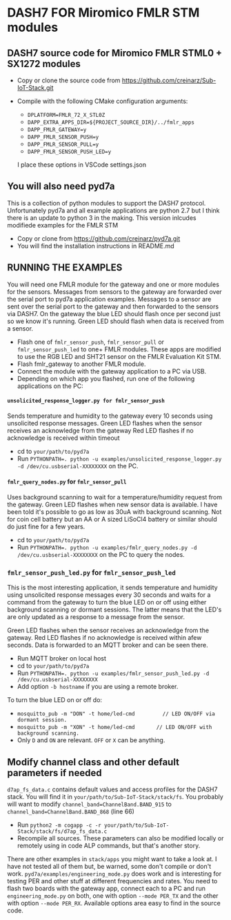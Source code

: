# DASH7 FOR Miromico FMLR STM modules
## DASH7 source code for Miromico FMLR STML0 + SX1272 modules
- Copy or clone the source code from https://github.com/creinarz/Sub-IoT-Stack.git
 
- Compile with the following CMake configuration arguments:
  - `DPLATFORM=FMLR_72_X_STL0Z`
  - `DAPP_EXTRA_APPS_DIR=${PROJECT_SOURCE_DIR}/../fmlr_apps`
  - `DAPP_FMLR_GATEWAY=y`
  - `DAPP_FMLR_SENSOR_PUSH=y`
  - `DAPP_FMLR_SENSOR_PULL=y`
  - `DAPP_FMLR_SENSOR_PUSH_LED=y`

  I place these options in VSCode settings.json

## You will also need pyd7a
This is a collection of python modules to support the DASH7 protocol. Unfortunately pyd7a and all example applications are python 2.7 but I think there is an update to python 3 in the making. This version inlcudes modifiede examples for the FMLR STM
- Copy or clone from https://github.com/creinarz/pyd7a.git
- You will find the installation instructions in README.md


## RUNNING THE EXAMPLES
You will need one FMLR module for the gateway and one or more modules for the sensors. Messages from sensors to the gateway are forwarded over the serial port to pyd7a application examples.
Messages to a sensor are sent over the serial port to the gateway and then forwarded to the sensors via DASH7.
On the gateway the blue LED should flash once per second just so we know it's running.
Green LED should flash when data is received from a sensor.

- Flash one of `fmlr_sensor_push`, `fmlr_sensor_pull` or `fmlr_sensor_push_led` to one+ FMLR modules. These apps are modified to use the RGB LED and SHT21 sensor on the FMLR Evaluation Kit STM.
- Flash fmlr_gateway to another FMLR module.
- Connect the module with the gateway application to a PC via USB.
- Depending on which app you flashed, run one of the following applications on the PC:


#### `unsolicited_response_logger.py for fmlr_sensor_push`
Sends temperature and humidity to the gateway every 10 seconds using unsolicited response messages. Green LED flashes when the sensor receives an acknowledge from the gateway
Red LED flashes if no acknowledge is received within timeout

- cd to `your/path/to/pyd7a`
- Run `PYTHONPATH=. python -u examples/unsolicited_response_logger.py -d /dev/cu.usbserial-XXXXXXXX` on the PC.

#### `fmlr_query_nodes.py` for `fmlr_sensor_pull`
Uses background scanning to wait for a temperature/humidity request from the gateway.
Green LED flashes when new sensor data is available. I have been told it's possible to go as low as 30uA with background scanning. Not for coin cell battery but an AA or A sized LiSoCl4 battery or similar should do just fine for a few years.
- cd to `your/path/to/pyd7a`
- Run `PYTHONPATH=. python -u examples/fmlr_query_nodes.py -d /dev/cu.usbserial-XXXXXXXX` on the PC to query the nodes.


### `fmlr_sensor_push_led.py` for `fmlr_sensor_push_led`
This is the most interesting application, it sends temperature and humidity using unsolicited response messages every 30 seconds and waits for a command from the gateway to turn the blue LED on or off using either background scanning or dormant sessions. The latter means that the LED's are only updated as a response to a message from the sensor.

Green LED flashes when the sensor receives an acknowledge from the gateway. Red LED flashes if no acknowledge is received within afew seconds.
Data is forwarded to an MQTT broker and can be seen there.

- Run MQTT broker on local host 
- cd to `your/path/to/pyd7a`
- Run  `PYTHONPATH=. python -u examples/fmlr_sensor_push_led.py -d /dev/cu.usbserial-XXXXXXXX`
- Add option `-b hostname` if you are using a remote broker. 

To turn the blue LED on or off do:
- `mosquitto_pub -m "DON" -t home/led-cmd         // LED ON/OFF via dormant session.`
- `mosquitto_pub -m "XON" -t home/led-cmd		// LED ON/OFF with background scanning.`     
- Only `D` and `ON` are relevant. `OFF` or `X` can be anything.


## Modify channel class and other default parameters if needed
`d7ap_fs_data.c` contains default values and access profiles for the DASH7 stack. You will find it in `your/path/to/Sub-IoT-Stack/stack/fs`. You probably will want to modify `channel_band=ChannelBand.BAND_915` to `channel_band=ChannelBand.BAND_868` (line 66)
- Run `python2 -m cogapp -c -r your/path/to/Sub-IoT-Stack/stack/fs/d7ap_fs_data.c`
- Recompile all sources. 
These parameters can also be modified locally or remotely using in code ALP commands, but that's another story. 

There are other examples in `stack/apps` you might want to take a look at. I have not tested all of them but, be warned, some don't compile or don't work. `pyd7a/examples/engineering_mode.py` does work and is interesting for testing PER and other stuff at different frequencies and rates. You need to flash two boards with the gateway app, connect each to a PC and run `engineering_mode.py` on both, one with option `--mode PER_TX` and the other with option `--mode PER_RX`. Available options area easy to find in the source code.